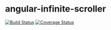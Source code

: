 # angular-infinite-scroller

[![Build Status](https://travis-ci.org/kuzditomi/angular-infinite-scroller.svg?branch=master)](https://travis-ci.org/kuzditomi/angular-infinite-scroller)
[![Coverage Status](https://coveralls.io/repos/github/kuzditomi/angular-infinite-scroller/badge.svg)](https://coveralls.io/github/kuzditomi/angular-infinite-scroller)
